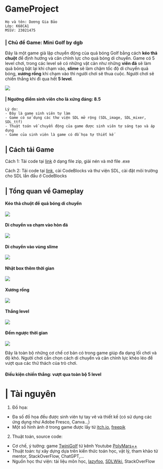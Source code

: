# GameProject
 
```
Họ và tên: Dương Gia Bảo
Lớp: K68CA1
MSSV: 23021475
```

### | Chủ đề Game: Mini Golf by dgb
Đây là một game giả lập chuyển động của quả bóng Golf bằng cách **kéo thả chuột** để định hướng và căn chỉnh lực cho quả bóng di chuyển. Game có 5 level chơi, trong các level sẽ có những vật cản như những **viên đá** sẽ làm quả bóng bật lại khi chạm vào, **slime** sẽ làm chậm tốc độ di chuyển quả bóng, **xương rồng** khi chạm vào thì người chơi sẽ thua cuộc. Người chơi sẽ chiến thắng khi đi qua hết **5 level**.

![](screenshots/menu.png)

#### | Ngưỡng điểm sinh viên cho là xứng đáng: 8.5
```
Lý do:
- Đây là game sinh viên tự làm
- Game có sử dụng các thư viện SDL mở rộng (SDL_image, SDL_mixer, SDL_ttf)
- Thuật toán về chuyển động của game được sinh viên tự sáng tạo và áp dụng
- Game của sinh viên là game có đồ họa tự thiết kế
```

## | Cách tải Game
Cách 1: Tải code tại [link](https://github.com/dgb1106/GameProject/tree/main) ở dạng file zip, giải nén và mở file .exe

Cách 2: Tải code tại [link](https://github.com/dgb1106/GameProject/tree/main), cài CodeBlocks và thư viện SDL, cài đặt môi trường cho SDL lần đầu ở CodeBlocks

## | Tổng quan về Gameplay

#### Kéo thả chuột để quả bóng di chuyển
![](screenshots/align.gif)

#### Di chuyển va chạm vào hòn đá
![](screenshots/collide.gif)

#### Di chuyển vào vùng slime
![](screenshots/slime.gif)

#### Nhặt box thêm thời gian
![](screenshots/collect.gif)

#### Xương rồng
![](screenshots/cactus.gif)

#### Thắng level
![](screenshots/winLevels.gif)

#### Đếm ngược thời gian
![](screenshots/countdown.gif)

Đây là toàn bộ những cơ chế cơ bản có trong game giúp đa dạng lối chơi và độ khó. Người chơi cần chọn cách di chuyển và căn chỉnh lực khéo léo để vượt qua các thử thách của trò chơi.

#### Điều kiện chiến thắng: vượt qua toàn bộ 5 level

# | Tài nguyên
1. Đồ họa:
- Đa số đồ họa đều được sinh viên tự tay vẽ và thiết kế (có sử dụng các ứng dụng như Adobe Fresco, Canva...)
- Một số hình ảnh ở trong game được lấy từ [itch.io](https://itch.io/), [freepik](https://www.freepik.com)

2. Thuật toán, source code:
- Cơ chế, ý tưởng: game [TwiniGolf](https://www.youtube.com/watch?v=iEn0ozP-jxc) từ kênh Youtube [PolyMars++](https://www.youtube.com/@PolyMarsLIVE)
- Thuật toán: tự xây dựng dựa trên kiến thức toán học, vật lý, tham khảo từ mentor, StackOverFlow, ChatGPT,...
- Nguồn học thư viện: tài liệu môn học, [lazyfoo](https://lazyfoo.net/), [SDLWiki](https://wiki.libsdl.org/SDL2/CategoryAPI), StackOverFlow